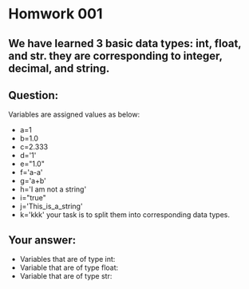 # Homwork 001
## We have learned 3 basic data types: int, float, and str. they are corresponding to integer, decimal, and string.
## Question: 
Variables are assigned values as below:
* a=1
* b=1.0
* c=2.333
* d='1'
* e="1.0"
* f='a-a'
* g='a+b'
* h='I am not a string'
* i="true"
* j='This_is_a_string'
* k='kkk'
your task is to split them into corresponding data types.
## Your answer:
- Variables that are of type int:  
- Variable that are of type float:  
- Variable that are of type str: